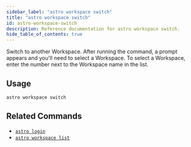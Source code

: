 ```yaml
---
sidebar_label: "astro workspace switch"
title: "astro workspace switch"
id: astro-workspace-switch
description: Reference documentation for astro workspace switch.
hide_table_of_contents: true
---
```


Switch to another Workspace. After running the command, a prompt appears and you'll need to select a Workspace. To select a Workspace, enter the number next to the Workspace name in the list.

## Usage

```sh
astro workspace switch
```

## Related Commands

- [`astro login`](cli/astro-login.md)
- [`astro workspace list`](cli/astro-workspace-list.md)
